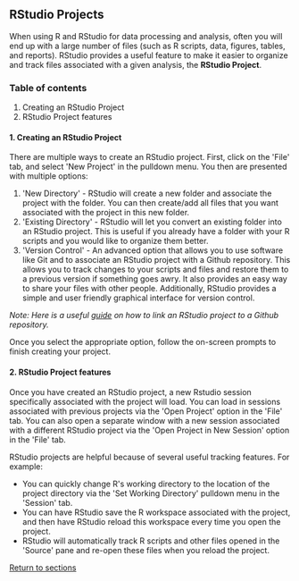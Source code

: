 ## RStudio Projects

When using R and RStudio for data processing and analysis, often you will end up with a large number of files (such as R scripts, data, figures, tables, and reports). RStudio provides a useful feature to make it easier to organize and track files associated with a given analysis, the __RStudio Project__.

### Table of contents
1. Creating an RStudio Project
2. RStudio Project features

#### 1. Creating an RStudio Project

There are multiple ways to create an RStudio project. First, click on the 'File' tab, and select 'New Project' in the pulldown menu. You then are presented with multiple options:

1. 'New Directory' - RStudio will create a new folder and associate the project with the folder. You can then create/add all files that you want associated with the project in this new folder.
2. 'Existing Directory' - RStudio will let you convert an existing folder into an RStudio project. This is useful if you already have a folder with your R scripts and you would like to organize them better.
3. 'Version Control' - An advanced option that allows you to use software like Git and to associate an RStudio project with a Github repository. This allows you to track changes to your scripts and files and restore them to a previous version if something goes awry. It also provides an easy way to share your files with other people. Additionally, RStudio provides a simple and user friendly graphical interface for version control.

*Note: Here is a useful [guide](https://happygitwithr.com/rstudio-git-github.html) on how to link an RStudio project to a Github repository.*

Once you select the appropriate option, follow the on-screen prompts to finish creating your project.

#### 2. RStudio Project features

Once you have created an RStudio project, a new Rstudio session specifically associated with the project will load. You can load in sessions associated with previous projects via the 'Open Project' option in the 'File' tab. You can also open a separate window with a new session associated with a different RStudio project via the 'Open Project in New Session' option in the 'File' tab.

RStudio projects are helpful because of several useful tracking features. For example:

* You can quickly change R's working directory to the location of the project directory via the 'Set Working Directory' pulldown menu in the 'Session' tab.
* You can have RStudio save the R workspace associated with the project, and then have RStudio reload this workspace every time you open the project.
* RStudio will automatically track R scripts and other files opened in the 'Source' pane and re-open these files when you reload the project.

[Return to sections](C00_P002_Chapters.md)


